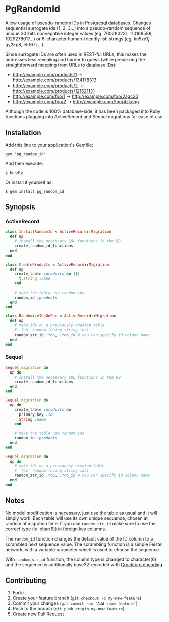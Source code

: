 # PgRandomId

Allow usage of pseudo-random IDs in Postgresql databases.
Changes sequential surrogate ids (1, 2, 3...) into a pseudo-random
sequence of unique 30-bits nonnegative integer values (eg. 760280231, 110168588, 1029278017...)
or 6-character human-friendly-ish strings (eg. kn5xx1, qy2kp8, e5f67z...).

Since surrogate IDs are often used in REST-ful URLs, this makes the addresses less revealing and harder to guess
(while preserving the straightforward mapping from URLs to database IDs):
- http://example.com/products/1 → http://example.com/products/134178313
- http://example.com/products/2 → http://example.com/products/121521131
- http://example.com/foo/1 → http://example.com/foo/2agc30
- http://example.com/foo/2 → http://example.com/foo/4zkabg


Although the code is 100% database-side, it has been packaged into Ruby functions plugging 
into ActiveRecord and Sequel migrations for ease of use.

## Installation

Add this line to your application's Gemfile:

    gem 'pg_random_id'

And then execute:

    $ bundle

Or install it yourself as:

    $ gem install pg_random_id

## Synopsis

### ActiveRecord

```ruby
class InstallRandomId < ActiveRecord::Migration
  def up
    # install the necessary SQL functions in the DB
    create_random_id_functions
  end
end

class CreateProducts < ActiveRecord::Migration
  def up
    create_table :products do |t|
      t.string :name
    end
    
    # make the table use random ids
    random_id :products
  end
end

class RandomizeIdsOnFoo < ActiveRecord::Migration
  def up
    # make ids on a previously created table 
    # 'foo' random (using string ids)
    random_str_id :foo, :foo_id # you can specify id column name
  end
end
```

### Sequel

```ruby
Sequel.migration do
  up do
    # install the necessary SQL functions in the DB
    create_random_id_functions
  end
end

Sequel.migration do
  up do
    create_table :products do
      primary_key :id
      String :name
    end
    
    # make the table use random ids
    random_id :products
  end
end

Sequel.migration do
  up do
    # make ids on a previously created table 
    # 'foo' random (using string ids)
    random_str_id :foo, :foo_id # you can specify id column name
  end
end
```

## Notes

No model modification is necessary, just use the table as usual and it will simply work.
Each table will use its own unique sequence, chosen at random at migration time.
If you use `random_str_id` make sure to use the correct type (ie. char(6)) in 
foreign key columns.

The `random_id` function changes the default value of the ID column to a scrambled next sequence value.
The scrambling function is a simple Feistel network, with a variable parameter which is used to choose the sequence.

With `random_str_id` function, the column type is changed to character(6)
and the sequence is additionally base32-encoded 
with [Crockford encoding](http://www.crockford.com/wrmg/base32.html).

## Contributing

1. Fork it
2. Create your feature branch (`git checkout -b my-new-feature`)
3. Commit your changes (`git commit -am 'Add some feature'`)
4. Push to the branch (`git push origin my-new-feature`)
5. Create new Pull Request
